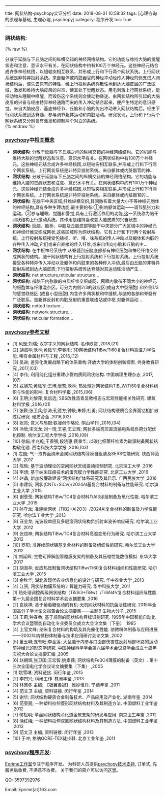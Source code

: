 
---
title: 网状结构-psychopy实证分析
date: 2018-08-31 10:59:32
tags: [心理咨询的原理与基础, 生理心理, psychopy]
category: 程序开发
toc: true

---



<span></span>
<!-- more -->



### 网状结构:

{% raw %}
<div class="p1">分散于延脑与下丘脑之间的纵横交错的神经网络结构。它的功能与维持大脑的觉醒状态和注意、意识水平有关。在网状结构中约有100万个神经元。这些神经元结合成许多神经核团，以短轴突相互联系，并形成上行和下行两个网状系统。上行网状系统是非特异投射系统。来自躯体或内脏器官的神经冲动经传入神经的侧支进入网状结构后，便失去原有的特性，经上行投射系统弥散性地到达大脑皮层的广泛区域，激发和维持大脑皮层的兴奋，使其处于觉醒状态。用电刺激上行网状系统，能把动物从睡眠中唤醒，而毁伤这个系统则会使动物昏迷。由网状结构所引起的大脑皮层的兴奋与经由特异神经通路而来的传入冲动结合起来，便产生特定的意识感觉。来自大脑皮层、基底神经节、丘脑和小脑的传出冲动进入网状结构后，经由下行网状系统到达脊髓，参与调节躯体运动和内脏活动。研究发现，上行和下行两个网状系统又分别含有激发和抑制两个对立的系统。</div>
{% endraw %}



### [psychopy](/tags/psychopy/)中[相关概念](/categories/程序开发)

- **网状结构**: 分散于延脑与下丘脑之间的纵横交错的神经网络结构。它的机能与维持大脑的觉醒状态和注意、意识水平有关。在网状结构中有100万个神经元。这些神经元结合成许多神经核团,以短轴突相互联系,并形成上行和下行两个网状系统。上行网状系统是非特异投射系统。来自躯体或内脏器官的神...
- **网状结构**: 分散于延脑与下丘脑之间的纵横交错的神经网络结构。它的功能与维持大脑的觉醒状态和注意、意识水平有关。在网状结构中约有100万个神经元。这些神经元结合成许多神经核团,以短轴突相互联系,并形成上行和下行两个网状系统。上行网状系统是非特异投射系统。来自躯体或内脏器官的...
- **网状结构**: 在脑干中央区域,纤维纵横交织,其间散布着大量大小不等神经元胞体的神经结构,具有多种生理功能,最主要的有:①影响躯体运动——调节肌张力和运动。②参与睡眠、觉醒和警觉,具有上行激活作用的功能,这一系统称为脑干网状结构上行激动系统。其作用是维持当改变大脑皮质的兴奋状态...
- **网状结构**: 延脑、脑桥、中脑及丘脑底部等脑干中央部分广大区域中的神经元和神经纤维交织成网状,这些区域称为网状结构。它有上行和下行两个投射系统。上行投射系统接受包括视、听、嗅、味系统的传人冲动以及躯体和内脏的各种传入冲动,它们或来自直接的传入纤维,或来自传向小脑和丘脑的主...
- **网状结构**: 在中枢神经系统中,从脊髓到丘脑底部都有神经细胞和神经纤维交织成网状的结构。脑干网状结构有上行投射系统和下行投射系统。上行投射系统接受各种特异传入冲动以及躯体和内脏来的各种传入冲动,最后由丘脑的非特异投射系统到达大脑皮质;下行投射系统传达脊髓对其运动性活动产生...
- **网状结构**: net structure,reticular structure...
- **网状结构**: 指脑干内弥散的白质纤维交织成网、网眼内散布不同大小的神经元的细胞体与纤维混杂区。可分为内侧2/3的效应区(成自大中型细胞) 和外侧1/3的感觉联络区 (成自小型细胞),内含许多网状核和中缝核,与脑的各部和脊髓有广泛联系。是躯体反射和内脏反射的重要联络站或中枢,对躯体运动...
- **网状结构**: netted texture...
- **网状结构**: network structure...
- **网状结构**: reticular formation...


### [psychopy](/tags/psychopy/)[参考文献](/categories/程序开发/)

- [1]  风罡;刘瑞; 汉字字义的网状结构. 名作欣赏 ,2018,(21)
- [2]  胡海亭;耿林;黄陆军;李春雨; 3D网状结构TiBw/Ti60复合材料高温力学性能. 稀有金属材料与工程 ,2016,(12)
- [3]  吴进; 差异化发展战略下的体系重构:开放大学的体制创新探索. 终身教育研究 ,2017,(03)
- [4]  李伟; 利用纯化组分重建小管内质网网状结构. 中国病理生理杂志 ,2017,(07)
- [5]  戎旭东;黄陆军;王博;唐骜;耿林; 热处理对网状结构TiB_W/Ti60复合材料组织与性能的影响. 复合材料学报 ,2015,(06)
- [6]  王明;刘黎萍;吴后选; SBS改性沥青显微相态与宏观性能相关性研究. 建筑材料学报 ,2016,(01)
- [7]  张颢;张卫兵;徐涛;孔德方;钟耿;朱婷;杜勇; 网状结构硬质合金界面钴相扩散过程研究. 硬质合金 ,2016,(02)
- [8]  张亮; 意义与局限:铁凝创作略论. 阴山学刊 ,2016,(04)
- [9]  冷欣;宋文龙;刘一琦;王睿;王立辉; 网状多端高压直流输电系统负荷分配优化控制. 哈尔滨工程大学学报 ,2016,(08)
- [10]  徐娟;李兆乾;王善强;段晓惠;裴重华; 以碳化细菌纤维素为碳源制备网状结构碳化硼. 西南科技大学学报 ,2016,(03)
- [1]  左园; 气—液界面纳米金属网状结构薄膜自组装及SERS性能研究. 陕西师范大学 ,2017
- [2]  陈晗; 基于波动理论的空间网状天线振动控制研究. 北京理工大学 ,2016
- [3]  李想; 基于纳米压痕技术的蛋壳膜力学性能研究. 北京工业大学 ,2016
- [4]  赵晶; 新加坡廉政建设“网状结构”体系研究及其启示. 广西民族大学 ,2016
- [5]  李建新; 网状(CNTs+SiCw)/2024Al基复合材料的制备与性能研究. 哈尔滨工业大学 ,2015
- [6]  谢莹莹; 网状结构TiBw/TC4复合材料TiAl3涂层制备及氧化性能. 哈尔滨工业大学 ,2015
- [7]  孙守龙; 准连续网状（TiB2+Al2O3）/2024Al复合材料的制备及力学性能研究. 哈尔滨工业大学 ,2013
- [8]  汪业龙; 光波段单层及多层渔网状结构负折射率波长响应研究. 哈尔滨工业大学 ,2012
- [9]  张煜梓; 网状结构TiBw/TC4复合材料高温变形行为研究. 哈尔滨工业大学 ,2012
- [10]  罗阳; 准连续网状铝基复合材料的制备及组织性能研究. 哈尔滨工业大学 ,2012
- [1]  刘延辉; 生物可降解胆管覆膜支架的制备及其压缩性能数值模拟. 东华大学 ,2017
- [2]  胡海亭; 反应热压制备网状结构TiBw/Ti60复合材料组织和性能研究. 哈尔滨工业大学 ,2015
- [3]  余秋华; 湖北省现代农业信息化的设计与研究. 华中农业大学 ,2013
- [4]  江赟; 网状结构膜系统的计算能力研究. 华中科技大学 ,2011
- [1]   热处理调控两级网状结构（Ti5Si3+TiBw）/Ti6Al4V复合材料组织与性能. 第十九届全国复合材料学术会议摘要集 ,2016
- [2]  袁焕祥; 基于葡萄糖驱动的有机-无机网状材料的抗菌活性研究. 2015年全国高分子学术论文报告会论文摘要集——主题B 生物大分子 ,2015
- [3]  王莉;钟春香; 基于规则的网状结构目标识别研究. 1995年中国智能自动化学术会议暨智能自动化专业委员会成立大会论文集（下册） ,1995
- [4]  上官文峰; 纳米复合材料的构筑及其光催化性能. 纳微粉体制备与应用进展——2002年纳微粉体制备与技术应用研讨会论文集 ,2002
- [5]  董玉琳;庞有旺;李金莲; 大鼠脑干内参与口面部伤害性反射局部环路的运动前神经元的形态学研究. 中国神经科学学会第六届学术会议暨学会成立十周年庆祝大会论文摘要汇编 ,2005
- [6]  赵朝辉;张卫国;王宏智;姚素薇; 网状结构Fe3O4薄膜的制备（英文）. 第十三次全国电化学会议论文摘要集（下集） ,2005
- [1]  姚雪琳; 资料链接. 闵行年鉴 ,2015
- [2]  李四兴; 科研工作. 株洲年鉴 ,2013
- [3]  林慧冬 主编; 【银翼善冠】 惟妙惟肖. 宁德年鉴 ,2011
- [4]  范文卫 主编; 资料链接. 闵行年鉴 ,2014
- [5]  谢华; 网状结构硬质合金制备技术、产品应用及产业化. 湖南年鉴 ,2014
- [6]  范雯丽; 一种塑料拉伸菱形网状结构材料及其制造方法. 中国塑料工业年鉴 ,2012
- [7]  何松明; 单丝网状结构消化道金属支架的研发与应用. 南京卫生年鉴 ,2012
- [8]  涂红梅; 一种塑料拉伸双筋网状结构材料及其制造方法. 中国塑料工业年鉴 ,2013
- [9]  范文卫 主编; 资料链接. 闵行年鉴 ,2013
- [10]  于冲; 格纳GORE-TEX徒步鞋. 北京工业年鉴 ,2011


### [psychopy](/tags/psychopy/)[程序开发](/categories/程序开发/):
[Eprime工作室](http://Eprime.cn/)专注于程序开发。
为科研人员提供[psychopy技术支持](http://Eprime.cn/2018/08/17/关于Eprime工作室/), 订单式, 先服务后收费, 不满意不收费。
关于我们的简介可以访问[这里](http://Eprime.cn/2018/08/17/关于Eprime工作室/)。

QQ: 3597392976

Email: Eprime[at]163.com


